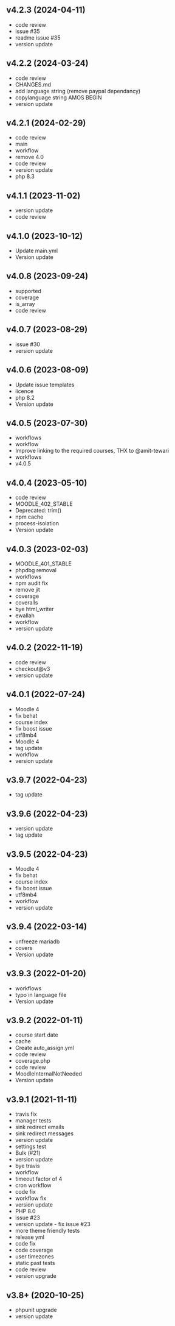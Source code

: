 ## v4.2.3 (2024-04-11)

*  code review
*  issue #35
*  readme issue #35
*  version update

## v4.2.2 (2024-03-24)

* code review
* CHANGES.md
* add language string (remove paypal dependancy)
* copylanguage string AMOS BEGIN
* version update

## v4.2.1 (2024-02-29)

* code review
* main
* workflow
* remove 4.0
* code review
* version update
* php 8.3

## v4.1.1 (2023-11-02)

* version update
* code review

## v4.1.0 (2023-10-12)

* Update main.yml
* Version update

## v4.0.8 (2023-09-24)

* supported
* coverage
* is_array
* code review

## v4.0.7 (2023-08-29)

* issue #30
* version update

## v4.0.6 (2023-08-09)

* Update issue templates
* licence
* php 8.2
* Version update

## v4.0.5 (2023-07-30)

* workflows
* workflow
* Improve linking to the required courses, THX to @amit-tewari
* workflows
* v4.0.5

## v4.0.4 (2023-05-10)

* code review
* MOODLE_402_STABLE
* Deprecated: trim()
* npm cache
* process-isolation
* Version update

## v4.0.3 (2023-02-03)

* MOODLE_401_STABLE
* phpdbg removal
* workflows
* npm audit fix
* remove jit
* coverage
* coveralls
* bye html_writer
* ewallah
* workflow
* version update

## v4.0.2 (2022-11-19)

* code review
* checkout@v3
* version update

## v4.0.1 (2022-07-24)

* Moodle 4
* fix behat
* course index
* fix boost issue
* utf8mb4
* Moodle 4
* tag update
* workflow
* version update

## v3.9.7 (2022-04-23)

* tag update

## v3.9.6 (2022-04-23)

* version update
* tag update

## v3.9.5 (2022-04-23)

* Moodle 4
* fix behat
* course index
* fix boost issue
* utf8mb4
* workflow
* version update

## v3.9.4 (2022-03-14)

* unfreeze mariadb
* covers
* Version update

## v3.9.3 (2022-01-20)

* workflows
* typo in language file
* Version update

## v3.9.2 (2022-01-11)

* course start date
* cache
* Create auto_assign.yml
* code review
* coverage.php
* code review
* MoodleInternalNotNeeded
* Version update

## v3.9.1 (2021-11-11)

* travis fix
* manager tests
* sink redirect emails
* sink redirect messages
* version update
* settings test
* Bulk (#21)
* version update
* bye travis
* workflow
* timeout factor of 4
* cron workflow
* code fix
* workflow fix
* version update
* PHP 8.0
* issue #23
* version update - fix issue #23
* more theme friendly tests
* release yml
* code fix
* code coverage
* user timezones
* static past tests
* code review
* version upgrade

## v3.8+ (2020-10-25)

* phpunit upgrade
* version update

